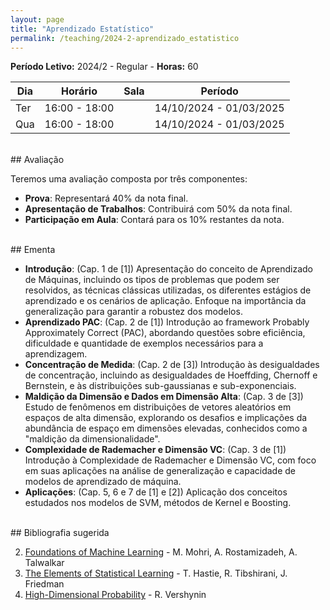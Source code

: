 ```yaml
---
layout: page
title: "Aprendizado Estatístico"
permalink: /teaching/2024-2-aprendizado_estatistico
---
```



**Período Letivo:** 2024/2 - Regular -  **Horas:** 60  

| Dia  | Horário         | Sala | Período                  |
|------|-----------------|------|--------------------------|
| Ter  | 16:00 - 18:00   |      | 14/10/2024 - 01/03/2025  |
| Qua  | 16:00 - 18:00   |      | 14/10/2024 - 01/03/2025  |
  
<br>
## Avaliação

Teremos uma avaliação composta por três componentes:

- **Prova**: Representará 40% da nota final.
- **Apresentação de Trabalhos**: Contribuirá com 50% da nota final.
- **Participação em Aula**: Contará para os 10% restantes da nota.

<br>
## Ementa

- **Introdução**: (Cap. 1 de [1]) Apresentação do conceito de Aprendizado de Máquinas, incluindo os tipos de problemas que podem ser resolvidos, as técnicas clássicas utilizadas, os diferentes estágios de aprendizado e os cenários de aplicação. Enfoque na importância da generalização para garantir a robustez dos modelos. 
- **Aprendizado PAC**: (Cap. 2 de [1]) Introdução ao framework Probably Approximately Correct (PAC), abordando questões sobre eficiência, dificuldade e quantidade de exemplos necessários para a aprendizagem.
- **Concentração de Medida**: (Cap. 2 de [3]) Introdução às desigualdades de concentração, incluindo as desigualdades de Hoeffding, Chernoff e Bernstein, e às distribuições sub-gaussianas e sub-exponenciais.
- **Maldição da Dimensão e Dados em Dimensão Alta**: (Cap. 3 de [3]) Estudo de fenômenos em distribuições de vetores aleatórios em espaços de alta dimensão, explorando os desafios e implicações da abundância de espaço em dimensões elevadas, conhecidos como a "maldição da dimensionalidade".
- **Complexidade de Rademacher e Dimensão VC**: (Cap. 3 de [1]) Introdução à Complexidade de Rademacher e Dimensão VC, com foco em suas aplicações na análise de generalização e capacidade de modelos de aprendizado de máquina.
- **Aplicações**: (Cap. 5, 6 e 7 de [1] e [2]) Aplicação dos conceitos estudados nos modelos de SVM, métodos de Kernel e Boosting.

<br>
## Bibliografia sugerida

2. [Foundations of Machine Learning](https://cs.nyu.edu/~mohri/mlbook/) - M. Mohri, A. Rostamizadeh, A. Talwalkar
1. [The Elements of Statistical Learning](https://hastie.su.domains/Papers/ESLII.pdf) - T. Hastie, R. Tibshirani, J. Friedman
3. [High-Dimensional Probability](https://www.math.uci.edu/~rvershyn/papers/HDP-book/HDP-book.html) - R. Vershynin


